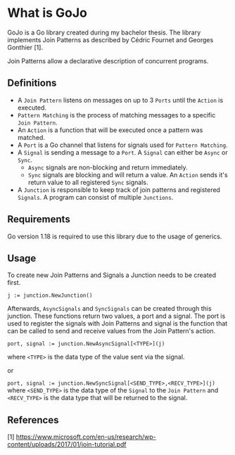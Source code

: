 # What is GoJo

GoJo is a Go library created during my bachelor thesis. 
The library implements Join Patterns as described by Cédric Fournet and Georges Gonthier [1].  

Join Patterns allow a declarative description of concurrent programs.

## Definitions

- A `Join Pattern` listens on messages on up to 3 `Ports` until the `Action` is executed.
- `Pattern Matching` is the process of matching messages to a specific `Join Pattern`.
- An `Action` is a function that will be executed once a pattern was matched.
- A `Port` is a Go channel that listens for signals used for `Pattern Matching`.
- A `Signal` is sending a message to a `Port`. A `Signal` can either be `Async` or `Sync`. 
  - `Async` signals are non-blocking and return immediately. 
  - `Sync` signals are blocking and will return a value. An `Action` sends it's return value to all registered `Sync` signals.
- A `Junction` is responsible to keep track of join patterns and registered `Signals`. A program can consist of multiple `Junctions`.

## Requirements
Go version 1.18 is required to use this library due to the usage of generics.

## Usage

To create new Join Patterns and Signals a Junction needs to be created first.

``
j := junction.NewJunction()
``

Afterwards, `AsyncSignals` and `SyncSignals` can be created through this junction. These functions return two values, a port and a signal. 
The port is used to register the signals with Join Patterns and signal is the function that can be called to send and receive values from the Join Pattern's action.

``
port, signal := junction.NewAsyncSignal[<TYPE>](j)
``

where `<TYPE>` is the data type of the value sent via the signal.


or

``
port, signal := junction.NewSyncSignal[<SEND_TYPE>,<RECV_TYPE>](j)
``
where `<SEND_TYPE>` is the data type of the `Signal` to the `Join Pattern` and `<RECV_TYPE>` is the data type that will be returned to the signal.

## References

[1] https://www.microsoft.com/en-us/research/wp-content/uploads/2017/01/join-tutorial.pdf<br />